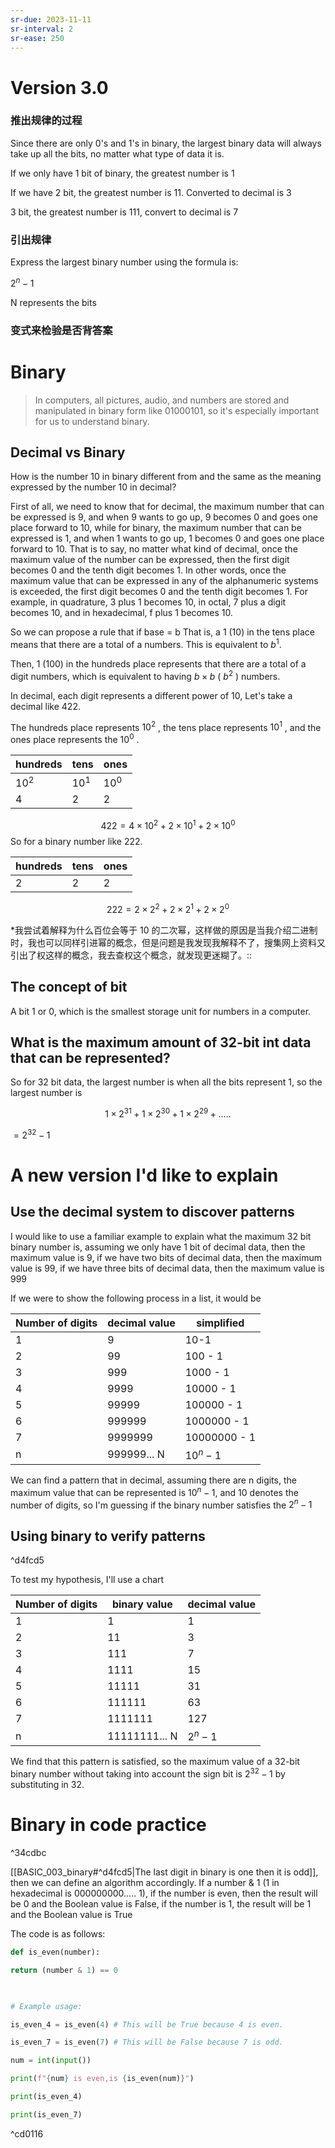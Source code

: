 ```yaml
---
sr-due: 2023-11-11
sr-interval: 2
sr-ease: 250
---
```

# Version 3.0
### 推出规律的过程

Since there are only 0's and 1's in binary, the largest binary data will always take up all the bits, no matter what type of data it is.

If we only have 1 bit of binary, the greatest number is 1

If we have 2 bit, the greatest number is 11. Converted to decimal is 3

3 bit, the greatest number is 111, convert to decimal is 7

### 引出规律

Express the largest binary number using the formula is:

$2^n - 1$  

N represents the bits
### 变式来检验是否背答案




# Binary


> In computers, all pictures, audio, and numbers are stored and manipulated in binary form like 01000101, so it's especially important for us to understand binary.
## Decimal vs Binary

How is the number 10 in binary different from and the same as the meaning expressed by the number 10 in decimal?


First of all, we need to know that for decimal, the maximum number that can be expressed is 9, and when 9 wants to go up, 9 becomes 0 and goes one place forward to 10, while for binary, the maximum number that can be expressed is 1, and when 1 wants to go up, 1 becomes 0 and goes one place forward to 10. That is to say, no matter what kind of decimal, once the maximum value of the number can be expressed, then the first digit becomes 0 and the tenth digit becomes 1. In other words, once the maximum value that can be expressed in any of the alphanumeric systems is exceeded, the first digit becomes 0 and the tenth digit becomes 1. For example, in quadrature, 3 plus 1 becomes 10, in octal, 7 plus a digit becomes 10, and in hexadecimal, f plus 1 becomes 10.

So we can propose a rule that if base = b
That is, a 1 (10) in the tens place means that there are a total of a numbers. This is equivalent to $b^1$.

Then, 1 (100) in the hundreds place represents that there are a total of a digit numbers, which is equivalent to having $b \times b$ ( $b ^ 2$ ) numbers.

In decimal, each digit represents a different power of 10, Let's take a decimal like 422.

The hundreds place represents $10^2$ , the tens place represents $10^1$ , and the ones place represents the $10^0$ .

| hundreds    | tens    | ones    |
| ------- | ------- | ------- |
| $10^2$  | $10^1$  | $10^0$  |
| $4$   |  $2$  |  $2$  |
$$422 = 4\times 10^2 + 2\times 10^1 +2\times 10^0 $$
So for a binary number like 222.

|hundreds|tens| ones|
| ---| ---|---|
|2|2|2|

$$222 = 2\times 2^2 + 2\times 2^1 +2\times 2^0 $$

*我尝试着解释为什么百位会等于 10 的二次幂，这样做的原因是当我介绍二进制时，我也可以同样引进幂的概念，但是问题是我发现我解释不了，搜集网上资料又引出了权这样的概念，我去查权这个概念，就发现更迷糊了。:: 


## The concept of bit

A bit 1 or 0, which is the smallest storage unit for numbers in a computer.
## What is the maximum amount of 32-bit int data that can be represented?

So for 32 bit data, the largest number is when all the bits represent 1, so the largest number is

$$ 1\times 2^{31} +1\times 2^{30} +1\times 2^{29} +\dots..$$


$=2^{32} - 1$

# A new version I'd like to explain


## Use the decimal system to discover patterns ##
I would like to use a familiar example to explain what the maximum 32 bit binary number is, assuming we only have 1 bit of decimal data, then the maximum value is 9, if we have two bits of decimal data, then the maximum value is 99, if we have three bits of decimal data, then the maximum value is 999

If we were to show the following process in a list, it would be

|Number of digits|decimal value|simplified|
|---|---|---|
|1|9| 10-1|
|2|99| 100 - 1|
|3|999|1000 - 1|
|4|9999|10000 - 1|
|5|99999|100000 - 1|
|6|999999|1000000 - 1|
|7|9999999|10000000 - 1|
|n|999999... N| $10^n-1$ |


We can find a pattern that in decimal, assuming there are n digits, the maximum value that can be represented is $10^n-1$, and 10 denotes the number of digits, so I'm guessing if the binary number satisfies the $2^n-1$
## Using binary to verify patterns

^d4fcd5

To test my hypothesis, I'll use a chart 

|Number of digits|binary value|decimal value|
|---|---|---|
|1|1| 1|
|2|11| 3|
|3|111|7|
|4|1111|15|
|5|11111|31|
|6|111111|63|
|7|1111111|127|
|n|11111111... N| $2^n-1$ |

We find that this pattern is satisfied, so the maximum value of a 32-bit binary number without taking into account the sign bit is $2^{32}-1$ by substituting in 32.
# Binary in code practice

^34cdbc

[[BASIC_003_binary#^d4fcd5|The last digit in binary is one then it is odd]], then we can define an algorithm accordingly. If a number & 1 (1 in hexadecimal is 000000000..... 1), if the number is even, then the result will be 0 and the Boolean value is False, if the number is 1, the result will be 1 and the Boolean value is True

The code is as follows:

```py
def is_even(number):

return (number & 1) == 0

  

# Example usage:

is_even_4 = is_even(4) # This will be True because 4 is even.

is_even_7 = is_even(7) # This will be False because 7 is odd.

num = int(input())

print(f"{num} is even,is {is_even(num)}")

print(is_even_4)

print(is_even_7)
```

^cd0116

